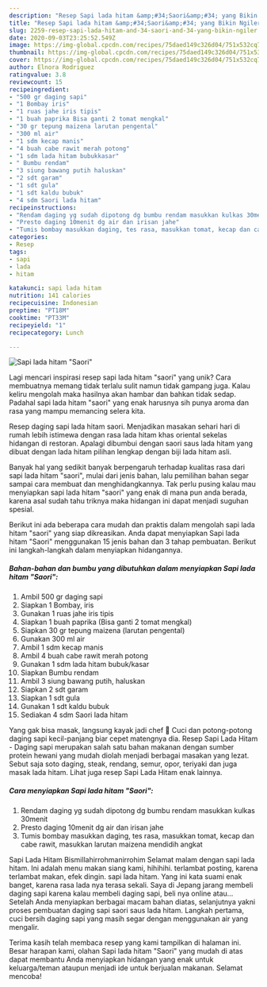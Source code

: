 ```yaml
---
description: "Resep Sapi lada hitam &amp;#34;Saori&amp;#34; yang Bikin Ngiler"
title: "Resep Sapi lada hitam &amp;#34;Saori&amp;#34; yang Bikin Ngiler"
slug: 2259-resep-sapi-lada-hitam-and-34-saori-and-34-yang-bikin-ngiler
date: 2020-09-03T23:25:52.549Z
image: https://img-global.cpcdn.com/recipes/75daed149c326d04/751x532cq70/sapi-lada-hitam-saori-foto-resep-utama.jpg
thumbnail: https://img-global.cpcdn.com/recipes/75daed149c326d04/751x532cq70/sapi-lada-hitam-saori-foto-resep-utama.jpg
cover: https://img-global.cpcdn.com/recipes/75daed149c326d04/751x532cq70/sapi-lada-hitam-saori-foto-resep-utama.jpg
author: Elnora Rodriguez
ratingvalue: 3.8
reviewcount: 15
recipeingredient:
- "500 gr daging sapi"
- "1 Bombay iris"
- "1 ruas jahe iris tipis"
- "1 buah paprika Bisa ganti 2 tomat mengkal"
- "30 gr tepung maizena larutan pengental"
- "300 ml air"
- "1 sdm kecap manis"
- "4 buah cabe rawit merah potong"
- "1 sdm lada hitam bubukkasar"
- " Bumbu rendam"
- "3 siung bawang putih haluskan"
- "2 sdt garam"
- "1 sdt gula"
- "1 sdt kaldu bubuk"
- "4 sdm Saori lada hitam"
recipeinstructions:
- "Rendam daging yg sudah dipotong dg bumbu rendam masukkan kulkas 30menit"
- "Presto daging 10menit dg air dan irisan jahe"
- "Tumis bombay masukkan daging, tes rasa, masukkan tomat, kecap dan cabe rawit, masukkan larutan maizena mendidih angkat"
categories:
- Resep
tags:
- sapi
- lada
- hitam

katakunci: sapi lada hitam 
nutrition: 141 calories
recipecuisine: Indonesian
preptime: "PT18M"
cooktime: "PT33M"
recipeyield: "1"
recipecategory: Lunch

---
```



![Sapi lada hitam &#34;Saori&#34;](https://img-global.cpcdn.com/recipes/75daed149c326d04/751x532cq70/sapi-lada-hitam-saori-foto-resep-utama.jpg)

Lagi mencari inspirasi resep sapi lada hitam &#34;saori&#34; yang unik? Cara membuatnya memang tidak terlalu sulit namun tidak gampang juga. Kalau keliru mengolah maka hasilnya akan hambar dan bahkan tidak sedap. Padahal sapi lada hitam &#34;saori&#34; yang enak harusnya sih punya aroma dan rasa yang mampu memancing selera kita.

Resep daging sapi lada hitam saori. Menjadikan masakan sehari hari di rumah lebih istimewa dengan rasa lada hitam khas oriental sekelas hidangan di restoran. Apalagi dibumbui dengan saori saus lada hitam yang dibuat dengan lada hitam pilihan lengkap dengan biji lada hitam asli.

Banyak hal yang sedikit banyak berpengaruh terhadap kualitas rasa dari sapi lada hitam &#34;saori&#34;, mulai dari jenis bahan, lalu pemilihan bahan segar sampai cara membuat dan menghidangkannya. Tak perlu pusing kalau mau menyiapkan sapi lada hitam &#34;saori&#34; yang enak di mana pun anda berada, karena asal sudah tahu triknya maka hidangan ini dapat menjadi suguhan spesial.


Berikut ini ada beberapa cara mudah dan praktis dalam mengolah sapi lada hitam &#34;saori&#34; yang siap dikreasikan. Anda dapat menyiapkan Sapi lada hitam &#34;Saori&#34; menggunakan 15 jenis bahan dan 3 tahap pembuatan. Berikut ini langkah-langkah dalam menyiapkan hidangannya.

<!--inarticleads1-->

##### Bahan-bahan dan bumbu yang dibutuhkan dalam menyiapkan Sapi lada hitam &#34;Saori&#34;:

1. Ambil 500 gr daging sapi
1. Siapkan 1 Bombay, iris
1. Gunakan 1 ruas jahe iris tipis
1. Siapkan 1 buah paprika (Bisa ganti 2 tomat mengkal)
1. Siapkan 30 gr tepung maizena (larutan pengental)
1. Gunakan 300 ml air
1. Ambil 1 sdm kecap manis
1. Ambil 4 buah cabe rawit merah potong
1. Gunakan 1 sdm lada hitam bubuk/kasar
1. Siapkan  Bumbu rendam
1. Ambil 3 siung bawang putih, haluskan
1. Siapkan 2 sdt garam
1. Siapkan 1 sdt gula
1. Gunakan 1 sdt kaldu bubuk
1. Sediakan 4 sdm Saori lada hitam


Yang gak bisa masak, langsung kayak jadi chef 🤭 Cuci dan potong-potong daging sapi kecil-panjang biar cepet matengnya dia. Resep Sapi Lada Hitam - Daging sapi merupakan salah satu bahan makanan dengan sumber protein hewani yang mudah diolah menjadi berbagai masakan yang lezat. Sebut saja soto daging, steak, rendang, semur, opor, teriyaki dan juga masak lada hitam. Lihat juga resep Sapi Lada Hitam enak lainnya. 

<!--inarticleads2-->

##### Cara menyiapkan Sapi lada hitam &#34;Saori&#34;:

1. Rendam daging yg sudah dipotong dg bumbu rendam masukkan kulkas 30menit
1. Presto daging 10menit dg air dan irisan jahe
1. Tumis bombay masukkan daging, tes rasa, masukkan tomat, kecap dan cabe rawit, masukkan larutan maizena mendidih angkat


Sapi Lada Hitam Bismillahirrohmanirrohim Selamat malam dengan sapi lada hitam. Ini adalah menu makan siang kami, hihihihi. terlambat posting, karena terlambat makan, efek dingin. sapi lada hitam. Yang ini kata suami enak banget, karena rasa lada nya terasa sekali. Saya di Jepang jarang membeli daging sapi karena kalau membeli daging sapi, beli nya online atau… Setelah Anda menyiapkan berbagai macam bahan diatas, selanjutnya yakni proses pembuatan daging sapi saori saus lada hitam. Langkah pertama, cuci bersih daging sapi yang masih segar dengan menggunakan air yang mengalir. 

Terima kasih telah membaca resep yang kami tampilkan di halaman ini. Besar harapan kami, olahan Sapi lada hitam &#34;Saori&#34; yang mudah di atas dapat membantu Anda menyiapkan hidangan yang enak untuk keluarga/teman ataupun menjadi ide untuk berjualan makanan. Selamat mencoba!
